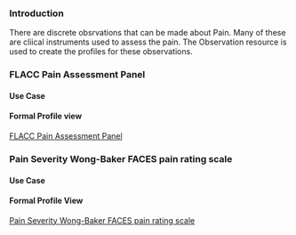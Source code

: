 ### Introduction

There are discrete obsrvations that can be made about Pain.  Many of these are cliical instruments used to assess the pain.  The Observation resource is used to create the profiles for these observations.

### FLACC Pain Assessment Panel

#### Use Case


#### Formal Profile view

[FLACC Pain Assessment Panel](StructureDefinition-flacc-pain-assessment-scale.html)

### Pain Severity Wong-Baker FACES pain rating scale

#### Use Case


#### Formal Profile View

[Pain Severity Wong-Baker FACES pain rating scale](StructureDefinition-pain-severity-wong-baker-faces-pain-rating-scale.html)